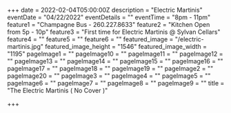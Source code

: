 +++
date = 2022-02-04T05:00:00Z
description = "Electric Martinis"
eventDate = "04/22/2022"
eventDetails = ""
eventTime = "8pm - 11pm"
feature1 = "Champagne Bus - 260.227.8633"
feature2 = "Kitchen Open from 5p - 10p"
feature3 = "First time for Electric Martinis @ Sylvan Cellars"
feature4 = ""
feature5 = ""
feature6 = ""
featured_image = "/electric-martinis.jpg"
featured_image_height = "1546"
featured_image_width = "1195"
pageImage1 = ""
pageImage10 = ""
pageImage11 = ""
pageImage12 = ""
pageImage13 = ""
pageImage14 = ""
pageImage15 = ""
pageImage16 = ""
pageImage17 = ""
pageImage18 = ""
pageImage19 = ""
pageImage2 = ""
pageImage20 = ""
pageImage3 = ""
pageImage4 = ""
pageImage5 = ""
pageImage6 = ""
pageImage7 = ""
pageImage8 = ""
pageImage9 = ""
title = "The Electric Martinis ( No Cover )"

+++
